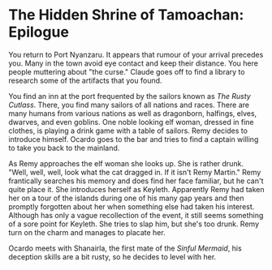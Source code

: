 # The Hidden Shrine of Tamoachan: Epilogue

You return to Port Nyanzaru. It appears that rumour of your arrival precedes you. Many in the town avoid eye contact and keep their distance. You here people muttering about "the curse." Claude goes off to find a library to research some of the artifacts that you found.

You find an inn at the port frequented by the sailors known as _The Rusty Cutlass_. There, you find many sailors of all nations and races. There are many humans from various nations as well as dragonborn, halfings, elves, dwarves, and even goblins. One noble looking elf woman, dressed in fine clothes, is playing a drink game with a table of sailors. Remy decides to introduce himself. Ocardo goes to the bar and tries to find a captain willing to take you back to the mainland.

As Remy approaches the elf woman she looks up. She is rather drunk. "Well, well, well, look what the cat dragged in. If it isn't Remy Martin." Remy frantically searches his memory and does find her face familiar, but he can't quite place it. She introduces herself as Keyleth. Apparently Remy had taken her on a tour of the islands during one of his many gap years and then promptly forgotten about her when something else had taken his interest. Although has only a vague recollection of the event, it still seems something of a sore point for Keyleth. She tries to slap him, but she's too drunk. Remy turn on the charm and manages to placate her.

Ocardo meets with Shanairla, the first mate of the _Sinful Mermaid_, his deception skills are a bit rusty, so he decides to level with her.